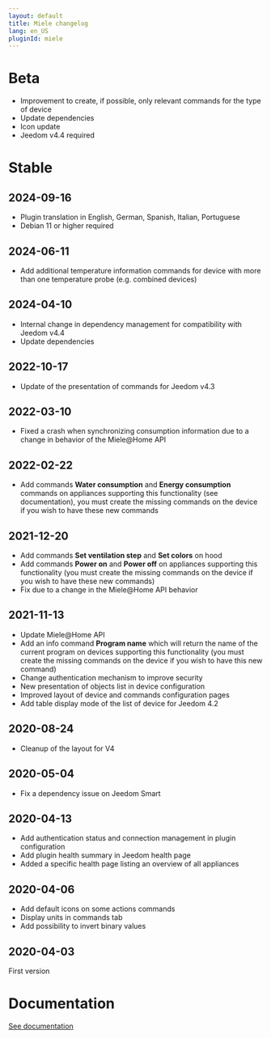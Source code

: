 ```yaml
---
layout: default
title: Miele changelog
lang: en_US
pluginId: miele
---
```


# Beta

- Improvement to create, if possible, only relevant commands for the type of device
- Update dependencies
- Icon update
- Jeedom v4.4 required

# Stable

## 2024-09-16

- Plugin translation in English, German, Spanish, Italian, Portuguese
- Debian 11 or higher required

## 2024-06-11

- Add additional temperature information commands for device with more than one temperature probe (e.g. combined devices)

## 2024-04-10

- Internal change in dependency management for compatibility with Jeedom v4.4
- Update dependencies

## 2022-10-17

- Update of the presentation of commands for Jeedom v4.3

## 2022-03-10

- Fixed a crash when synchronizing consumption information due to a change in behavior of the Miele@Home API

## 2022-02-22

- Add commands **Water consumption** and **Energy consumption** commands on appliances supporting this functionality (see documentation), you must create the missing commands on the device if you wish to have these new commands

## 2021-12-20

- Add commands **Set ventilation step** and **Set colors** on hood
- Add commands **Power on** and **Power off** on appliances supporting this functionality (you must create the missing commands on the device if you wish to have these new commands)
- Fix due to a change in the Miele@Home API behavior

## 2021-11-13

- Update Miele@Home API
- Add an info command **Program name** which will return the name of the current program on devices supporting this functionality (you must create the missing commands on the device if you wish to have this new command)
- Change authentication mechanism to improve security
- New presentation of objects list in device configuration
- Improved layout of device and commands configuration pages
- Add table display mode of the list of device for Jeedom 4.2

## 2020-08-24

- Cleanup of the layout for V4

## 2020-05-04

- Fix a dependency issue on Jeedom Smart

## 2020-04-13

- Add authentication status and connection management in plugin configuration
- Add plugin health summary in Jeedom health page
- Added a specific health page listing an overview of all appliances

## 2020-04-06

- Add default icons on some actions commands
- Display units in commands tab
- Add possibility to invert binary values

## 2020-04-03

First version

# Documentation

[See documentation]({{site.baseurl}}/{{page.pluginId}}/{{page.lang}})
